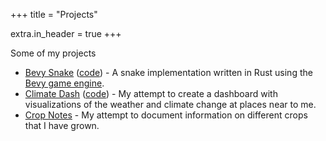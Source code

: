 +++
title = "Projects"

extra.in_header = true
+++

Some of my projects

* [Bevy Snake](../bevy-snake/) ([code](https://github.com/arunkd13/bevy-snake)) - A snake implementation written in Rust using the [Bevy game engine](https://bevyengine.org/).
* [Climate Dash](https://arunkd13-public.observablehq.cloud/climate/) ([code](https://github.com/arunkd13/climate-dash)) - My attempt to create a dashboard with visualizations of the weather and climate change at places near to me.
* [Crop Notes](@/crops/_index.md) - My attempt to document information on different crops that I have grown.